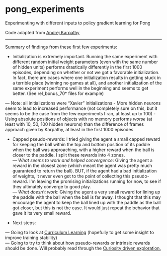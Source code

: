 # pong_experiments
Experimenting with different inputs to policy gradient learning for Pong

Code adapted from [Andrej Karpathy](https://github.com/gameofdimension/policy-gradient-pong)

-----------------

Summary of findings from these first few experiments:
- Initialization is extremely important. Running the same experiment with different random initial weight parameters (even with the same number of hidden units) performs drastically differently in the first 1000 episodes, depending on whether or not we got a favorable initialization. In fact, there are cases where one initialization results in getting stuck in a terrible place (winning no games at all), and another initialization of the same experiment performs well in the beginning and seems to get better. (See rel_bonus_70* files for example)


 — Note: all initializations were “Xavier” initializations - More hidden neurons seem to lead to increased performance (not completely sure on this, but it seems to be the case from the few experiments I ran, at least up to 100) - Using absolute positions of objects with no memory performs *worse* (at least with 10, 50, 100 hidden neurons) than the difference of frames approach given by Karpathy, at least in the first 1000 episodes. 
 
 
 - Capped pseudo-rewards: I tried giving the agent a small capped reward for keeping the ball within the top and bottom position of its paddle when the ball was approaching, with a higher reward when the ball is closer to the paddle. I split these rewards into 4 zones.  
 — _What seems to work and helped convergence_: Giving the agent a reward in the closest zone (which meant the agent was pretty much guaranteed to return the ball). BUT, if the agent had a bad initialization of weights, it never even got to the point of collecting this pseudo-reward. I'm leaving the promising initializations running for now, to see if they ultimately converge to good play.  
 — _What doesn’t work_: Giving the agent a very small reward for lining up the paddle with the ball when the ball is far away. I thought that this may encourage the agent to keep the ball lined up with the paddle as the ball got closer, but this is not the case. It would just repeat the behavior that gave it its very small reward. 
 
 - Next steps:
 
— Going to look at [Curriculum Learning](https://ronan.collobert.com/pub/matos/2009_curriculum_icml.pdf) (hopefully to get some insight to improve training stability)  
— Going to try to think about how pseudo-rewards or intrinsic rewards should be done. Will probably read through the [Curiosity driven exploration.](http://openaccess.thecvf.com/content_cvpr_2017_workshops/w5/papers/Pathak_Curiosity-Driven_Exploration_by_CVPR_2017_paper.pdf)



